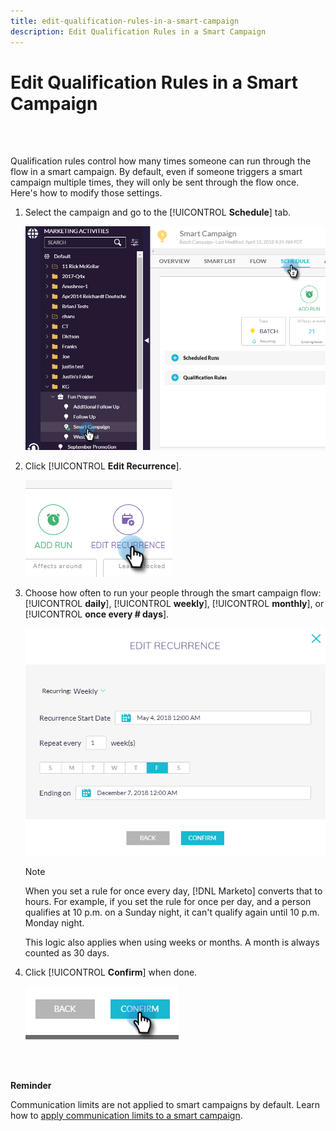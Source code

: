 ```yaml
---
title: edit-qualification-rules-in-a-smart-campaign
description: Edit Qualification Rules in a Smart Campaign
---
```


# Edit Qualification Rules in a Smart Campaign

<br>&nbsp;

Qualification rules control how many times someone can run through the flow in a smart campaign. By default, even if someone triggers a smart campaign multiple times, they will only be sent through the flow once. Here's how to modify those settings.

1. Select the campaign and go to the [!UICONTROL **Schedule**] tab.

   ![Image One](/help/sky/assets/smart-campaigns/edit-qualification-rules-in-a-smart-campaign/edit-qualification-rules-in-a-smart-campaign-1.png)

1. Click [!UICONTROL **Edit Recurrence**].

   ![Image Two](/help/sky/assets/smart-campaigns/edit-qualification-rules-in-a-smart-campaign/edit-qualification-rules-in-a-smart-campaign-2.png)

1. Choose how often to run your people through the smart campaign flow: [!UICONTROL **daily**], [!UICONTROL **weekly**], [!UICONTROL **monthly**], or [!UICONTROL **once every # days**].

   ![Image Three](/help/sky/assets/smart-campaigns/edit-qualification-rules-in-a-smart-campaign/edit-qualification-rules-in-a-smart-campaign-3.png)

   >[!NOTE]
   >
   >When you set a rule for once every day, [!DNL Marketo] converts that to hours. For example, if you set the rule for once per day, and a person qualifies at 10 p.m. on a Sunday night, it can't qualify again until 10 p.m. Monday night.
   >
   >This logic also applies when using weeks or months. A month is always counted as 30 days.

1. Click [!UICONTROL **Confirm**] when done.

   ![Image Four](/help/sky/assets/smart-campaigns/edit-qualification-rules-in-a-smart-campaign/edit-qualification-rules-in-a-smart-campaign-4.png)

<br>&nbsp;

**Reminder**

Communication limits are not applied to smart campaigns by default. Learn how to [apply communication limits to a smart campaign](https://docs.marketo.com/display/DOCS/Apply+Communication+Limits+to+Smart+Campaign).
